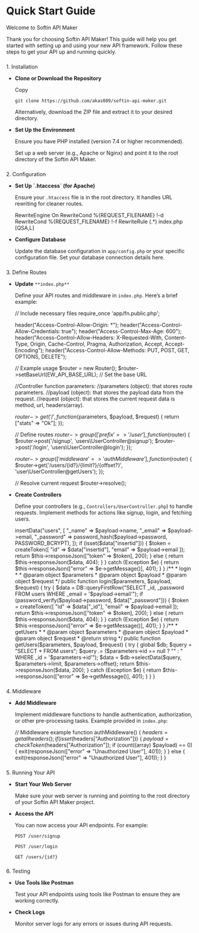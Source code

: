 # Quick Start Guide

Welcome to Softin API Maker

Thank you for choosing Softin API Maker! This guide will help you get started with setting up and using your new API framework. Follow these steps to get your API up and running quickly.

###

[](#id-1.-installation)

1\. Installation

- **Clone or Download the Repository**

  Copy

      git clone https://github.com/akas089/softin-api-maker.git

  Alternatively, download the ZIP file and extract it to your desired directory.

- **Set Up the Environment**

  Ensure you have PHP installed (version 7.4 or higher recommended).

  Set up a web server (e.g., Apache or Nginx) and point it to the root directory of the Softin API Maker.

###

[](#id-2.-configuration)

2\. Configuration

- **Set Up \`.htaccess\` (for Apache)**

  Ensure your `.htaccess` file is in the root directory. It handles URL rewriting for cleaner routes.

  RewriteEngine On
  RewriteCond %{REQUEST_FILENAME} !-d
  RewriteCond %{REQUEST_FILENAME} !-f
  RewriteRule (.\*) index.php [QSA,L]

- **Configure Database**

  Update the database configuration in `app/config.php` or your specific configuration file. Set your database connection details here.

###

[](#id-3.-define-routes)

3\. Define Routes

- **Update** `**index.php**`

  Define your API routes and middleware in `index.php`. Here’s a brief example:

  // Include necessary files
  require_once 'app/fn.public.php';

  header("Access-Control-Allow-Origin: \*");
  header("Access-Control-Allow-Credentials: true");
  header("Access-Control-Max-Age: 600");
  header("Access-Control-Allow-Headers: X-Requested-With, Content-Type, Origin, Cache-Control, Pragma, Authorization, Accept, Accept-Encoding");
  header("Access-Control-Allow-Methods: PUT, POST, GET, OPTIONS, DELETE");

  // Example usage
  $router = new Router();
  $router->setBaseUrl(EW_API_BASE_URL); // Set the base URL

  //Controller function parameters:
  //parameters (object): that stores route parameters.
  //payload (object): that stores the payload data from the request.
  //request (object): that stores the current request data is method, url, headers(array).

  $router->get('/', function ($parameters, $payload, $request) {
  return ["stats" => "Ok"];
  });

  // Define routes
  $router->group(['prefix' => '/user'], function ($router) {
  $router->post('/signup', 'users\\UserController@signup');
  $router->post('/login', 'users\\UserController@login');
  });

  $router->group(['middleware' => 'authMiddleware'], function ($router) {
  $router->get('/users/{id?}/{limit?}/{offset?}', 'user\\UserController@getUsers');
  });

  // Resolve current request
  $router->resolve();

- **Create Controllers**

  Define your controllers (e.g., `Controllers/UserController.php`) to handle requests. Implement methods for actions like signup, login, and fetching users.

    <?php
  
    //Controller function parameters:
    //parameters (object): that stores route parameters.
    //payload (object): that stores the payload data from the request.
    //request (object): that stores the current request data is method, url, headers(array).
  
    class UserController extends Controller
    {
  
        /**
         * signup
         *
         * @param  object $parameters
         * @param  object $payload
         * @param  object $request
         * @return string
         */
        public function signup($parameters, $payload, $request)
        {
            try {
                global $db;
                $data = $db->insertData("users", [
                    "_name" => $payload->name,
                    "_email" => $payload->email,
                    "_password" => password_hash($payload->password, PASSWORD_BCRYPT),
                ]);
  
                if (isset($data["insertid"])) {
                    $token = createToken([
                        "id" => $data["insertid"],
                        "email" => $payload->email
                    ]);
                    return $this->responseJson(["token" => $token], 200);
                } else {
                    return $this->responseJson($data, 404);
                }
            } catch (Exception $e) {
                return $this->responseJson(["error" => $e->getMessage()], 401);
            }
        }
  
        /**
         * login
         *
         * @param  object $parameters
         * @param  object $payload
         * @param  object $request
         */
        public function login($parameters, $payload, $request)
        {
            try {
                $data = DB::queryFirstRow("SELECT _id, _password FROM users WHERE _email = '$payload->email'");
  
                if (password_verify($payload->password, $data["_password"])) {
                    $token = createToken([
                        "id" => $data["_id"],
                        "email" => $payload->email
                    ]);
                    return $this->responseJson(["token" => $token], 200);
                } else {
                    return $this->responseJson($data, 404);
                }
            } catch (Exception $e) {
                return $this->responseJson(["error" => $e->getMessage()], 401);
            }
        }
  
  
        /**
         * getUsers
         *
         * @param  object $parameters
         * @param  object $payload
         * @param  object $request
         * @return string
         */
        public function getUsers($parameters, $payload, $request)
        {
            try {
                global $db;
                $query = "SELECT * FROM users";
                $query .= ($parameters->id == null ? "" : " WHERE _id = '$parameters->id'");
                $data = $db->selectData($query, $parameters->limit, $parameters->offset);
                return $this->responseJson($data, 200);
            } catch (Exception $e) {
                return $this->responseJson(["error" => $e->getMessage()], 401);
            }
        }
    }

###

[](#id-4.-middleware)

4\. Middleware

- **Add Middleware**

  Implement middleware functions to handle authentication, authorization, or other pre-processing tasks. Example provided in `index.php`:

  // Middleware example
  function authMiddleware()
  {
  $headers = getallheaders();
        if (isset($headers["Authorization"])) {
  $payload = checkToken($headers["Authorization"]);
  if (count((array) $payload) == 0) {
  exit(responseJson(["error" => "Unauthorized User"], 401));
  }
  } else {
  exit(responseJson(["error" => "Unauthorized User"], 401));
  }
  }

###

[](#id-5.-running-your-api)

5\. Running Your API

- **Start Your Web Server**

  Make sure your web server is running and pointing to the root directory of your Softin API Maker project.

- **Access the API**

  You can now access your API endpoints. For example:

  `POST /user/signup`

  `POST /user/login`

  `GET /users/{id?}`

###

[](#id-6.-testing)

6\. Testing

- **Use Tools like Postman**

  Test your API endpoints using tools like Postman to ensure they are working correctly.

- **Check Logs**

  Monitor server logs for any errors or issues during API requests.
